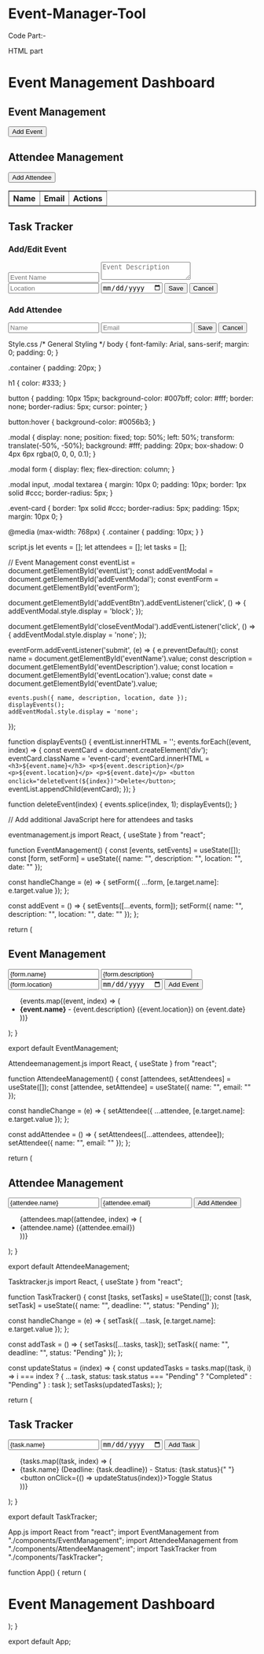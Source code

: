 # Event-Manager-Tool
Code Part:-

HTML part
<!DOCTYPE html>
<html lang="en">
<head>
  <meta charset="UTF-8">
  <meta name="viewport" content="width=device-width, initial-scale=1.0">
  <title>Event Management Dashboard</title>
  <link rel="stylesheet" href="styles.css">
</head>
<body>

<div class="container">
  <h1>Event Management Dashboard</h1>

  <h2>Event Management</h2>
  <button id="addEventBtn">Add Event</button>
  <div id="eventList"></div>

  <h2>Attendee Management</h2>
  <button id="addAttendeeBtn">Add Attendee</button>
  <table id="attendeeTable" border="1">
    <thead>
      <tr>
        <th>Name</th>
        <th>Email</th>
        <th>Actions</th>
      </tr>
    </thead>
    <tbody></tbody>
  </table>

  <h2>Task Tracker</h2>
  <div id="taskContainer"></div>
</div>

<!-- Modals -->
<div id="addEventModal" class="modal">
  <form id="eventForm">
    <h3>Add/Edit Event</h3>
    <input type="text" id="eventName" placeholder="Event Name" required />
    <textarea id="eventDescription" placeholder="Event Description" required></textarea>
    <input type="text" id="eventLocation" placeholder="Location" required />
    <input type="date" id="eventDate" required />
    <button type="submit">Save</button>
    <button type="button" id="closeEventModal">Cancel</button>
  </form>
</div>

<div id="addAttendeeModal" class="modal">
  <form id="attendeeForm">
    <h3>Add Attendee</h3>
    <input type="text" id="attendeeName" placeholder="Name" required />
    <input type="email" id="attendeeEmail" placeholder="Email" required />
    <button type="submit">Save</button>
    <button type="button" id="closeAttendeeModal">Cancel</button>
  </form>
</div>

<script src="script.js"></script>
</body>
</html>


Style.css
/* General Styling */
body {
    font-family: Arial, sans-serif;
    margin: 0;
    padding: 0;
}

.container {
    padding: 20px;
}

h1 {
    color: #333;
}

button {
    padding: 10px 15px;
    background-color: #007bff;
    color: #fff;
    border: none;
    border-radius: 5px;
    cursor: pointer;
}

button:hover {
    background-color: #0056b3;
}

.modal {
    display: none;
    position: fixed;
    top: 50%;
    left: 50%;
    transform: translate(-50%, -50%);
    background: #fff;
    padding: 20px;
    box-shadow: 0 4px 6px rgba(0, 0, 0, 0.1);
}

.modal form {
    display: flex;
    flex-direction: column;
}

.modal input, .modal textarea {
    margin: 10px 0;
    padding: 10px;
    border: 1px solid #ccc;
    border-radius: 5px;
}

.event-card {
    border: 1px solid #ccc;
    border-radius: 5px;
    padding: 15px;
    margin: 10px 0;
}

@media (max-width: 768px) {
    .container {
        padding: 10px;
    }
}


script.js
let events = [];
let attendees = [];
let tasks = [];

// Event Management
const eventList = document.getElementById('eventList');
const addEventModal = document.getElementById('addEventModal');
const eventForm = document.getElementById('eventForm');

document.getElementById('addEventBtn').addEventListener('click', () => {
    addEventModal.style.display = 'block';
});

document.getElementById('closeEventModal').addEventListener('click', () => {
    addEventModal.style.display = 'none';
});

eventForm.addEventListener('submit', (e) => {
    e.preventDefault();
    const name = document.getElementById('eventName').value;
    const description = document.getElementById('eventDescription').value;
    const location = document.getElementById('eventLocation').value;
    const date = document.getElementById('eventDate').value;

    events.push({ name, description, location, date });
    displayEvents();
    addEventModal.style.display = 'none';
});

function displayEvents() {
    eventList.innerHTML = '';
    events.forEach((event, index) => {
        const eventCard = document.createElement('div');
        eventCard.className = 'event-card';
        eventCard.innerHTML = `
            <h3>${event.name}</h3>
            <p>${event.description}</p>
            <p>${event.location}</p>
            <p>${event.date}</p>
            <button onclick="deleteEvent(${index})">Delete</button>
        `;
        eventList.appendChild(eventCard);
    });
}

function deleteEvent(index) {
    events.splice(index, 1);
    displayEvents();
}

// Add additional JavaScript here for attendees and tasks



eventmanagement.js
import React, { useState } from "react";

function EventManagement() {
  const [events, setEvents] = useState([]);
  const [form, setForm] = useState({ name: "", description: "", location: "", date: "" });

  const handleChange = (e) => {
    setForm({ ...form, [e.target.name]: e.target.value });
  };

  const addEvent = () => {
    setEvents([...events, form]);
    setForm({ name: "", description: "", location: "", date: "" });
  };

  return (
    <div>
      <h2>Event Management</h2>
      <div>
        <input type="text" name="name" value={form.name} onChange={handleChange} placeholder="Event Name" />
        <input type="text" name="description" value={form.description} onChange={handleChange} placeholder="Description" />
        <input type="text" name="location" value={form.location} onChange={handleChange} placeholder="Location" />
        <input type="date" name="date" value={form.date} onChange={handleChange} />
        <button onClick={addEvent}>Add Event</button>
      </div>
      <ul>
        {events.map((event, index) => (
          <li key={index}>
            <strong>{event.name}</strong> - {event.description} ({event.location}) on {event.date}
          </li>
        ))}
      </ul>
    </div>
  );
}

export default EventManagement;



Attendeemanagement.js
import React, { useState } from "react";

function AttendeeManagement() {
  const [attendees, setAttendees] = useState([]);
  const [attendee, setAttendee] = useState({ name: "", email: "" });

  const handleChange = (e) => {
    setAttendee({ ...attendee, [e.target.name]: e.target.value });
  };

  const addAttendee = () => {
    setAttendees([...attendees, attendee]);
    setAttendee({ name: "", email: "" });
  };

  return (
    <div>
      <h2>Attendee Management</h2>
      <div>
        <input type="text" name="name" value={attendee.name} onChange={handleChange} placeholder="Name" />
        <input type="email" name="email" value={attendee.email} onChange={handleChange} placeholder="Email" />
        <button onClick={addAttendee}>Add Attendee</button>
      </div>
      <ul>
        {attendees.map((attendee, index) => (
          <li key={index}>
            {attendee.name} ({attendee.email})
          </li>
        ))}
      </ul>
    </div>
  );
}

export default AttendeeManagement;


Tasktracker.js
import React, { useState } from "react";

function TaskTracker() {
  const [tasks, setTasks] = useState([]);
  const [task, setTask] = useState({ name: "", deadline: "", status: "Pending" });

  const handleChange = (e) => {
    setTask({ ...task, [e.target.name]: e.target.value });
  };

  const addTask = () => {
    setTasks([...tasks, task]);
    setTask({ name: "", deadline: "", status: "Pending" });
  };

  const updateStatus = (index) => {
    const updatedTasks = tasks.map((task, i) =>
      i === index ? { ...task, status: task.status === "Pending" ? "Completed" : "Pending" } : task
    );
    setTasks(updatedTasks);
  };

  return (
    <div>
      <h2>Task Tracker</h2>
      <div>
        <input type="text" name="name" value={task.name} onChange={handleChange} placeholder="Task Name" />
        <input type="date" name="deadline" value={task.deadline} onChange={handleChange} />
        <button onClick={addTask}>Add Task</button>
      </div>
      <ul>
        {tasks.map((task, index) => (
          <li key={index}>
            {task.name} (Deadline: {task.deadline}) - Status: {task.status}{" "}
            <button onClick={() => updateStatus(index)}>Toggle Status</button>
          </li>
        ))}
      </ul>
    </div>
  );
}

export default TaskTracker;


App.js
import React from "react";
import EventManagement from "./components/EventManagement";
import AttendeeManagement from "./components/AttendeeManagement";
import TaskTracker from "./components/TaskTracker";

function App() {
  return (
    <div>
      <h1>Event Management Dashboard</h1>
      <EventManagement />
      <AttendeeManagement />
      <TaskTracker />
    </div>
  );
}

export default App;


